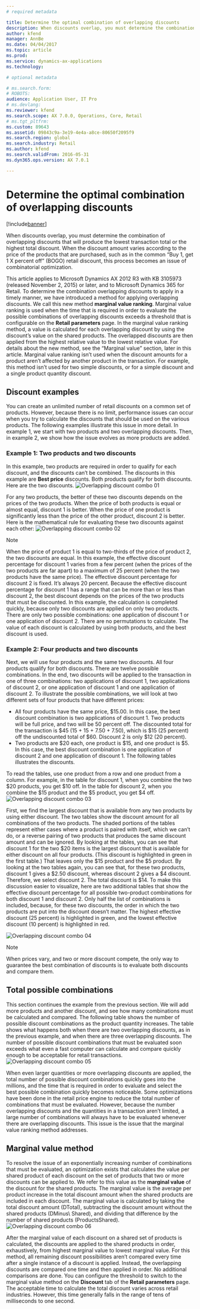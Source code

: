 ```yaml
---
# required metadata

title: Determine the optimal combination of overlapping discounts
description: When discounts overlap, you must determine the combination of overlapping discounts that will produce the lowest transaction total or the highest total discount. When the discount amount varies according to the price of the products that are purchased, such as in the common 'Buy 1, get 1 X percent off' (BOGO) retail discount, this process becomes an issue of combinatorial optimization.
author: kfend
manager: AnnBe
ms.date: 04/04/2017
ms.topic: article
ms.prod: 
ms.service: dynamics-ax-applications
ms.technology: 

# optional metadata

# ms.search.form: 
# ROBOTS: 
audience: Application User, IT Pro
# ms.devlang: 
ms.reviewer: kfend
ms.search.scope: AX 7.0.0, Operations, Core, Retail
# ms.tgt_pltfrm: 
ms.custom: 89643
ms.assetid: 09843c9a-3e19-4e4a-a8ce-80650f2095f9
ms.search.region: global
ms.search.industry: Retail
ms.author: kfend
ms.search.validFrom: 2016-05-31
ms.dyn365.ops.version: AX 7.0.1

---
```


# Determine the optimal combination of overlapping discounts

[!include[banner](includes/banner.md)]


When discounts overlap, you must determine the combination of overlapping discounts that will produce the lowest transaction total or the highest total discount. When the discount amount varies according to the price of the products that are purchased, such as in the common “Buy 1, get 1 X percent off” (BOGO) retail discount, this process becomes an issue of combinatorial optimization.

This article applies to Microsoft Dynamics AX 2012 R3 with KB 3105973 (released November 2, 2015) or later, and to Microsoft Dynamics 365 for Retail. To determine the combination overlapping discounts to apply in a timely manner, we have introduced a method for applying overlapping discounts. We call this new method **marginal value ranking**. Marginal value ranking is used when the time that is required in order to evaluate the possible combinations of overlapping discounts exceeds a threshold that is configurable on the **Retail parameters** page. In the marginal value ranking method, a value is calculated for each overlapping discount by using the discount’s value on the shared products. The overlapped discounts are then applied from the highest relative value to the lowest relative value. For details about the new method, see the “Marginal value” section, later in this article. Marginal value ranking isn’t used when the discount amounts for a product aren’t affected by another product in the transaction. For example, this method isn’t used for two simple discounts, or for a simple discount and a single product quantity discount.

## Discount examples
You can create an unlimited number of retail discounts on a common set of products. However, because there is no limit, performance issues can occur when you try to calculate the discounts that should be used on the various products. The following examples illustrate this issue in more detail. In example 1, we start with two products and two overlapping discounts. Then, in example 2, we show how the issue evolves as more products are added.

### Example 1: Two products and two discounts

In this example, two products are required in order to qualify for each discount, and the discounts can’t be combined. The discounts in this example are **Best price** discounts. Both products qualify for both discounts. Here are the two discounts.
![Overlapping discount combo 01](./media/overlapping-discount-combo-01.jpg)

For any two products, the better of these two discounts depends on the prices of the two products. When the price of both products is equal or almost equal, discount 1 is better. When the price of one product is significantly less than the price of the other product, discount 2 is better. Here is the mathematical rule for evaluating these two discounts against each other: 
![Overlapping discount combo 02](./media/overlapping-discount-combo-02.jpg)

> [!NOTE]
> When the price of product 1 is equal to two-thirds of the price of product 2, the two discounts are equal. In this example, the effective discount percentage for discount 1 varies from a few percent (when the prices of the two products are far apart) to a maximum of 25 percent (when the two products have the same price). The effective discount percentage for discount 2 is fixed. It’s always 20 percent. Because the effective discount percentage for discount 1 has a range that can be more than or less than discount 2, the best discount depends on the prices of the two products that must be discounted. In this example, the calculation is completed quickly, because only two discounts are applied on only two products. There are only two possible combinations: one application of discount 1 or one application of discount 2. There are no permutations to calculate. The value of each discount is calculated by using both products, and the best discount is used.

### Example 2: Four products and two discounts

Next, we will use four products and the same two discounts. All four products qualify for both discounts. There are twelve possible combinations. In the end, two discounts will be applied to the transaction in one of three combinations: two applications of discount 1, two applications of discount 2, or one application of discount 1 and one application of discount 2. To illustrate the possible combinations, we will look at two different sets of four products that have different prices:

-   All four products have the same price, $15.00. In this case, the best discount combination is two applications of discount 1. Two products will be full price, and two will be 50 percent off. The discounted total for the transaction is $45 (15 + 15 + 7.50 + 7.50), which is $15 (25 percent) off the undiscounted total of $60. Discount 2 is only $12 (20 percent).
-   Two products are $20 each, one product is $15, and one product is $5. In this case, the best discount combination is one application of discount 2 and one application of discount 1. The following tables illustrates the discounts.

To read the tables, use one product from a row and one product from a column. For example, in the table for discount 1, when you combine the two $20 products, you get $10 off. In the table for discount 2, when you combine the $15 product and the $5 product, you get $4 off.
![Overlapping discount combo 03](./media/overlapping-discount-combo-03.jpg)

First, we find the largest discount that is available from any two products by using either discount. The two tables show the discount amount for all combinations of the two products. The shaded portions of the tables represent either cases where a product is paired with itself, which we can’t do, or a reverse pairing of two products that produces the same discount amount and can be ignored. By looking at the tables, you can see that discount 1 for the two $20 items is the largest discount that is available for either discount on all four products. (This discount is highlighted in green in the first table.) That leaves only the $15 product and the $5 product. By looking at the two tables again, you can see that, for these two products, discount 1 gives a $2.50 discount, whereas discount 2 gives a $4 discount. Therefore, we select discount 2. The total discount is $14. To make this discussion easier to visualize, here are two additional tables that show the effective discount percentage for all possible two-product combinations for both discount 1 and discount 2. Only half the list of combinations is included, because, for these two discounts, the order in which the two products are put into the discount doesn’t matter. The highest effective discount (25 percent) is highlighted in green, and the lowest effective discount (10 percent) is highlighted in red. 

![Overlapping discount combo 04](./media/overlapping-discount-combo-04.jpg)

> [!NOTE]
> When prices vary, and two or more discount compete, the only way to guarantee the best combination of discounts is to evaluate both discounts and compare them.

## Total possible combinations
This section continues the example from the previous section. We will add more products and another discount, and see how many combinations must be calculated and compared. The following table shows the number of possible discount combinations as the product quantity increases. The table shows what happens both when there are two overlapping discounts, as in the previous example, and when there are three overlapping discounts. The number of possible discount combinations that must be evaluated soon exceeds what even a fast computer can calculate and compare quickly enough to be acceptable for retail transactions.
![Overlapping discount combo 05](./media/overlapping-discount-combo-05.jpg)

When even larger quantities or more overlapping discounts are applied, the total number of possible discount combinations quickly goes into the millions, and the time that is required in order to evaluate and select the best possible combination quickly becomes noticeable. Some optimizations have been done in the retail price engine to reduce the total number of combinations that must be evaluated. However, because the number overlapping discounts and the quantities in a transaction aren’t limited, a large number of combinations will always have to be evaluated whenever there are overlapping discounts. This issue is the issue that the marginal value ranking method addresses.

## Marginal value method
To resolve the issue of an exponentially increasing number of combinations that must be evaluated, an optimization exists that calculates the value per shared product of each discount on the set of products that two or more discounts can be applied to. We refer to this value as the **marginal value** of the discount for the shared products. The marginal value is the average per product increase in the total discount amount when the shared products are included in each discount. The marginal value is calculated by taking the total discount amount (DTotal), subtracting the discount amount without the shared products (DMinus\\ Shared), and dividing that difference by the number of shared products (ProductsShared). 
![Overlapping discount combo 06](./media/overlapping-discount-combo-06.jpg)

After the marginal value of each discount on a shared set of products is calculated, the discounts are applied to the shared products in order, exhaustively, from highest marginal value to lowest marginal value. For this method, all remaining discount possibilities aren’t compared every time after a single instance of a discount is applied. Instead, the overlapping discounts are compared one time and then applied in order. No additional comparisons are done. You can configure the threshold to switch to the marginal value method on the **Discount** tab of the **Retail parameters** page. The acceptable time to calculate the total discount varies across retail industries. However, this time generally falls in the range of tens of milliseconds to one second.



